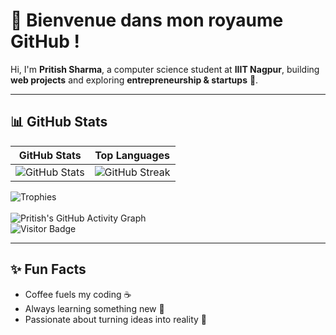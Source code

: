 # 👑 Bienvenue dans mon royaume GitHub !

Hi, I'm **Pritish Sharma**, a computer science student at **IIIT Nagpur**, building **web projects** and exploring **entrepreneurship & startups** 🚀.

---

## 📊 GitHub Stats

| GitHub Stats | Top Languages |
|--------------|---------------|
|![GitHub Stats](https://github-readme-stats.vercel.app/api?username=pritishsharma2006&show_icons=true&theme=radical)  |![GitHub Streak](https://github-readme-streak-stats.herokuapp.com/?user=pritishsharma2006&theme=radical)   |
   

![Trophies](https://github-profile-trophy.vercel.app/?username=pritishsharma2006&theme=radical)  
<br>
![Pritish's GitHub Activity Graph](https://github-readme-activity-graph.vercel.app/graph?username=pritishsharma2006&theme=react-dark&hide_border=true)
<br>
![Visitor Badge](https://visitor-badge.laobi.icu/badge?page_id=pritishsharma2006)


---


## ✨ Fun Facts

- Coffee fuels my coding ☕  
- Always learning something new 🌌  
- Passionate about turning ideas into reality 🚀
